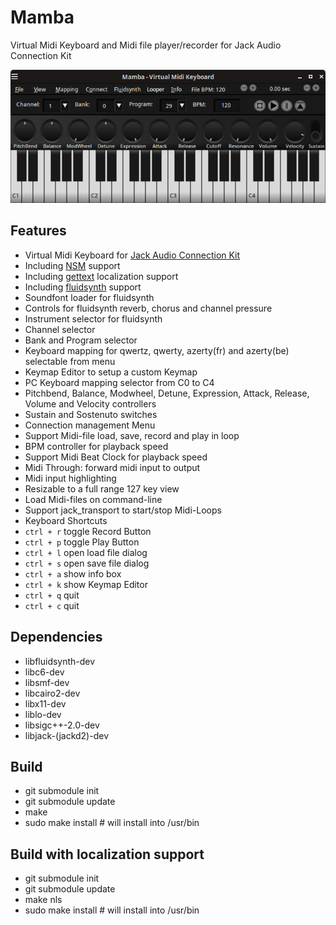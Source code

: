 # Mamba
Virtual Midi Keyboard and Midi file player/recorder for Jack Audio Connection Kit

![Mamba](https://github.com/brummer10/Mamba/raw/master/Mamba.png)


## Features

- Virtual Midi Keyboard for [Jack Audio Connection Kit](https://jackaudio.org/)
- Including [NSM](https://linuxaudio.github.io/new-session-manager/) support
- Including [gettext](https://www.gnu.org/software/gettext/) localization support
- Including [fluidsynth](https://github.com/FluidSynth/fluidsynth) support
- Soundfont loader for fluidsynth
- Controls for fluidsynth reverb, chorus and channel pressure
- Instrument selector for fluidsynth
- Channel selector
- Bank and Program selector
- Keyboard mapping for qwertz, qwerty, azerty(fr) and azerty(be) selectable from menu
- Keymap Editor to setup a custom Keymap
- PC Keyboard mapping selector from C0 to C4
- Pitchbend, Balance, Modwheel, Detune, Expression, Attack, Release, Volume and Velocity controllers
- Sustain and Sostenuto switches
- Connection management Menu
- Support Midi-file load, save, record and play in loop
- BPM controller for playback speed
- Support Midi Beat Clock for playback speed
- Midi Through: forward midi input to output
- Midi input highlighting
- Resizable to a full range 127 key view
- Load Midi-files on command-line
- Support jack_transport to start/stop Midi-Loops
- Keyboard Shortcuts
- `ctrl + r` toggle Record Button
- `ctrl + p` toggle Play Button
- `ctrl + l` open load file dialog
- `ctrl + s` open save file dialog
- `ctrl + a` show info box
- `ctrl + k` show Keymap Editor
- `ctrl + q` quit
- `ctrl + c` quit

## Dependencies

- libfluidsynth-dev
- libc6-dev
- libsmf-dev
- libcairo2-dev
- libx11-dev
- liblo-dev
- libsigc++-2.0-dev
- libjack-(jackd2)-dev

## Build

- git submodule init
- git submodule update
- make
- sudo make install # will install into /usr/bin

## Build with localization support

- git submodule init
- git submodule update
- make nls
- sudo make install # will install into /usr/bin


